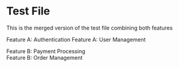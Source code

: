 # Test File

This is the merged version of the test file combining both features

Feature A: Authentication
Feature A: User Management

Feature B: Payment Processing  
Feature B: Order Management

